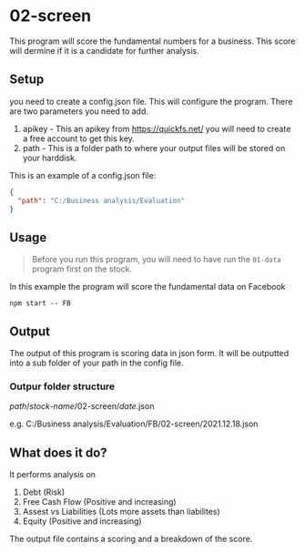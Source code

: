 # 02-screen

This program will score the fundamental numbers for a business. This score will dermine if it is a candidate for further analysis.

## Setup

you need to create a config.json file. This will configure the program.
There are two parameters you need to add.

1. apikey - This an apikey from https://quickfs.net/ you will need to create a free account to get this key.
2. path - This is a folder path to where your output files will be stored on your harddisk.

This is an example of a config.json file:

```json
{
  "path": "C:/Business analysis/Evaluation"
}
```

## Usage

> Before you run this program, you will need to have run the `01-data` program first on the stock.

In this example the program will score the fundamental data on Facebook

`npm start -- FB`

## Output

The output of this program is scoring data in json form. It will be outputted into a sub folder of your path in the config file.

### Outpur folder structure

_path_/_stock-name_/02-screen/_date_.json

e.g.
C:/Business analysis/Evaluation/FB/02-screen/2021.12.18.json

## What does it do?

It performs analysis on

1. Debt (Risk)
2. Free Cash Flow (Positive and increasing)
3. Assest vs Liabilities (Lots more assets than liabilites)
4. Equity (Positive and increasing)

The output file contains a scoring and a breakdown of the score.
